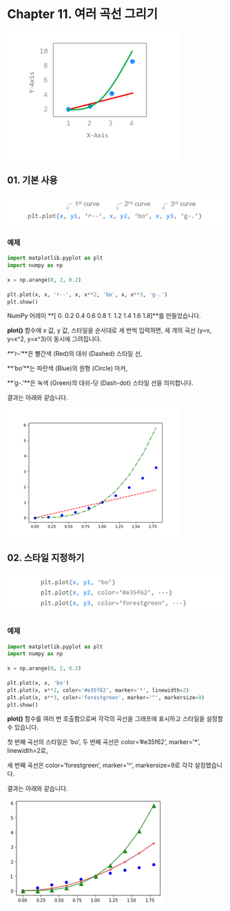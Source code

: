 # Chapter 11. 여러 곡선 그리기

![11-1](image/11/11-1.png)

## 01. 기본 사용

![11-2](image/11/11-2.png)

### 예제

```python
import matplotlib.pyplot as plt
import numpy as np

x = np.arange(0, 2, 0.2)

plt.plot(x, x, 'r--', x, x**2, 'bo', x, x**3, 'g-.')
plt.show()
```

NumPy 어레이 **[ 0. 0.2 0.4 0.6 0.8 1. 1.2 1.4 1.6 1.8]**를 만들었습니다.

**plot()** 함수에 x 값, y 값, 스타일을 순서대로 세 번씩 입력하면, 세 개의 곡선 (y=x, y=x^2, y=x^3)이 동시에 그려집니다.

**‘r–‘**은 빨간색 (Red)의 대쉬 (Dashed) 스타일 선,

**‘bo’**는 파란색 (Blue)의 원형 (Circle) 마커,

**‘g-.’**은 녹색 (Green)의 대쉬-닷 (Dash-dot) 스타일 선을 의미합니다.

결과는 아래와 같습니다.

![11-3](image/11/11-3.png)



## 02. 스타일 지정하기

![11-4](image/11/11-4.png)

### 예제

```python
import matplotlib.pyplot as plt
import numpy as np

x = np.arange(0, 2, 0.2)

plt.plot(x, x, 'bo')
plt.plot(x, x**2, color='#e35f62', marker='*', linewidth=2)
plt.plot(x, x**3, color='forestgreen', marker='^', markersize=9)
plt.show()
```

**plot()** 함수를 여러 번 호출함으로써 각각의 곡선을 그래프에 표시하고 스타일을 설정할 수 있습니다.

첫 번째 곡선의 스타일은 ‘bo’, 두 번째 곡선은 color=’#e35f62’, marker=’*’, linewidth=2로,

세 번째 곡선은 color=’forestgreen’, marker=’^’, markersize=9로 각각 설정했습니다.

결과는 아래와 같습니다.

![11-5](image/11/11-5.png)